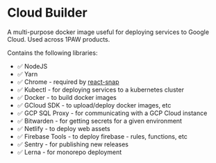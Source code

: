 # Cloud Builder

A multi-purpose docker image useful for deploying services to Google Cloud. Used across 1PAW products.

Contains the following libraries:

* ✅ NodeJS
* ✅ Yarn
* ✅ Chrome - required by [react-snap](https://github.com/stereobooster/react-snap)
* ✅ Kubectl - for deploying services to a kubernetes cluster
* ✅ Docker - to build docker images
* ✅ GCloud SDK - to upload/deploy docker images, etc
* ✅ GCP SQL Proxy - for communicating with a GCP Cloud instance
* ✅ Bitwarden - for getting secrets for a given environment
* ✅ Netlify - to deploy web assets
* ✅ Firebase Tools - to deploy firebase - rules, functions, etc
* ✅ Sentry - for publishing new releases
* ✅ Lerna - for monorepo deployment
